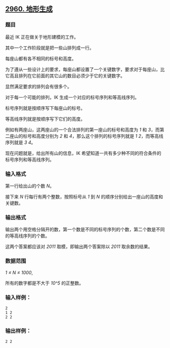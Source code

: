 ## [2960. 地形生成](https://www.acwing.com/problem/content/2963/)

### 题目

最近 IK 正在做关于地形建模的工作。

其中一个工作阶段就是把一些山排列成一行。

每座山都有各不相同的标号和高度。

为了遵从一些设计上的要求，每座山都设置了一个关键数字，要求对于每座山，比它高且排列在它前面的其它山的数目必须少于它的关键数字。

显然满足要求的排列会有很多个。

对于每一个可能的排列，IK 生成一个对应的标号序列和等高线序列。

标号序列就是按顺序写下每座山的标号。

等高线序列就是按顺序写下它们的高度。

例如有两座山，这两座山的一个合法排列的第一座山的标号和高度为 *1* 和 *3*，而第二座山的标号和高度分别为 *2* 和 *4*，那么这个排列的标号序列就是 *1 2*，而等高线序列就是 *3 4*。

现在问题就是，给出所有山的信息，IK 希望知道一共有多少种不同的符合条件的标号序列和等高线序列。

### 输入格式

第一行给出山的个数 *N*。

接下来 *N* 行每行有两个整数，按照标号从 *1* 到 *N* 的顺序分别给出一座山的高度和关键数。

### 输出格式

输出两个用空格分隔开的数，第一个数是不同的标号序列的个数，第二个数是不同的等高线序列的个数。

这两个答案都应该对 *2011* 取模，即输出两个答案除以 *2011* 取余数的结果。

### 数据范围

*1 ≤ N ≤ 1000*,

所有的数字都是不大于 *10^5* 的正整数。

### 输入样例：

```
2
1 2
2 2
```

### 输出样例：

```
2 2
```
